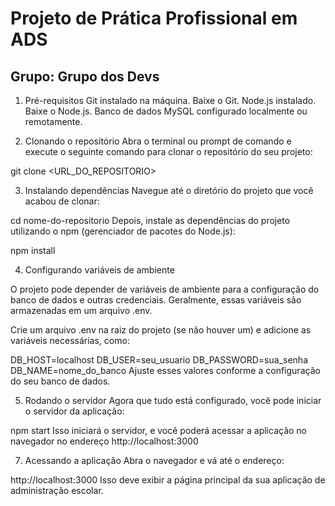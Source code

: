 # Projeto de Prática Profissional em ADS
## Grupo: Grupo dos Devs

1. Pré-requisitos
Git instalado na máquina. Baixe o Git.
Node.js instalado. Baixe o Node.js.
Banco de dados MySQL configurado localmente ou remotamente.

2. Clonando o repositório
Abra o terminal ou prompt de comando e execute o seguinte comando para clonar o repositório do seu projeto:

git clone <URL_DO_REPOSITORIO>

3. Instalando dependências
Navegue até o diretório do projeto que você acabou de clonar:

cd nome-do-repositorio
Depois, instale as dependências do projeto utilizando o npm (gerenciador de pacotes do Node.js):

npm install

4. Configurando variáveis de ambiente

O projeto pode depender de variáveis de ambiente para a configuração do banco de dados e outras credenciais. Geralmente, essas variáveis são armazenadas em um arquivo .env.

Crie um arquivo .env na raiz do projeto (se não houver um) e adicione as variáveis necessárias, como:

DB_HOST=localhost
DB_USER=seu_usuario
DB_PASSWORD=sua_senha
DB_NAME=nome_do_banco
Ajuste esses valores conforme a configuração do seu banco de dados.


5. Rodando o servidor
Agora que tudo está configurado, você pode iniciar o servidor da aplicação:

npm start
Isso iniciará o servidor, e você poderá acessar a aplicação no navegador no endereço http://localhost:3000 

7. Acessando a aplicação
Abra o navegador e vá até o endereço:

http://localhost:3000
Isso deve exibir a página principal da sua aplicação de administração escolar.
